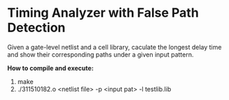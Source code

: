 # Timing Analyzer with False Path Detection
Given a gate-level netlist and a cell library, caculate the longest delay time and show their corresponding paths under a given input pattern.

**How to compile and execute:**
  1. make
  2. ./311510182.o \<netlist file\> -p \<input pat\> -l testlib.lib
